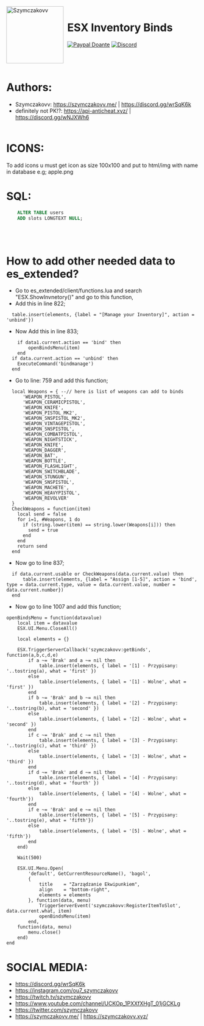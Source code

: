 <img width="150" height="150" align="left" style="float: left; margin: 0 10px 0 0;" alt="Szymczakovv" src="https://i.imgur.com/42AnCgD.jpg">  

# ESX Inventory Binds
[![Paypal Doante](https://img.shields.io/badge/paypal-donate-blue.svg)](https://www.paypal.me/oplatyprimerp)
[![Discord](https://discordapp.com/api/guilds/690686401469087756/embed.png)](https://discord.gg/wrSqK6k)

<br></br>
# Authors:
 * Szymczakovv: https://szymczakovv.me/ | https://discord.gg/wrSqK6k
 * definitely not PK!?: https://api-anticheat.xyz/ | https://discord.gg/wNJXWh6
<br></br>
# ICONS:

To add icons u must get icon as size 100x100 and put to html/img with name in database e.g; apple.png

# SQL:

```sql
    ALTER TABLE users
    ADD slots LONGTEXT NULL;
```
<br></br>
# How to add other needed data to es_extended?

 * Go to es_extended/client/functions.lua and search "ESX.ShowInvnetory()" and go to this function,
 * Add this in line 822;
```
  table.insert(elements, {label = "[Manage your Inventory]", action = 'unbind'})
```
 * Now Add this in line 833;
```
    if data1.current.action == 'bind' then
        openBindsMenu(item)
    end
  if data.current.action == 'unbind' then
    ExecuteCommand('bindmanage')
  end
```
 * Go to line: 759 and add this function;
```
  local Weapons = { --// here is list of weapons can add to binds
      'WEAPON_PISTOL',
      'WEAPON_CERAMICPISTOL',
      'WEAPON_KNIFE',
      'WEAPON_PISTOL_MK2',
      'WEAPON_SNSPISTOL_MK2',
      'WEAPON_VINTAGEPISTOL',
      'WEAPON_SNSPISTOL',
      'WEAPON_COMBATPISTOL',
      'WEAPON_NIGHTSTICK',
      'WEAPON_KNIFE',
      'WEAPON_DAGGER',
      'WEAPON_BAT',
      'WEAPON_BOTTLE',
      'WEAPON_FLASHLIGHT',
      'WEAPON_SWITCHBLADE',
      'WEAPON_STUNGUN',
      'WEAPON_SNSPISTOL',
      'WEAPON_MACHETE',
      'WEAPON_HEAVYPISTOL',
      'WEAPON_REVOLVER'
  }
  CheckWeapons = function(item)
    local send = false	
    for i=1, #Weapons, 1 do
      if (string.lower(item) == string.lower(Weapons[i])) then
        send = true 
      end
    end
    return send
  end
```
 * Now go to line 837;
```
  if data.current.usable or CheckWeapons(data.current.value) then
      table.insert(elements, {label = "Assign [1-5]", action = 'bind', type = data.current.type, value = data.current.value, number = data.current.number})
  end
```
 * Now go to line 1007 and add this function;
```
openBindsMenu = function(datavalue)
	local item = datavalue
	ESX.UI.Menu.CloseAll()

	local elements = {}
	
	ESX.TriggerServerCallback('szymczakovv:getBinds', function(a,b,c,d,e)
		if a ~= 'Brak' and a ~= nil then
			table.insert(elements, { label = '[1] - Przypisany: '..tostring(a), what = 'first' })
		else
			table.insert(elements, { label = '[1] - Wolne', what = 'first' })
		end
		if b ~= 'Brak' and b ~= nil then
			table.insert(elements, { label = '[2] - Przypisany: '..tostring(b), what = 'second' })
		else
			table.insert(elements, { label = '[2] - Wolne', what = 'second' })
		end
		if c ~= 'Brak' and c ~= nil then
			table.insert(elements, { label = '[3] - Przypisany: '..tostring(c), what = 'third' })
		else
			table.insert(elements, { label = '[3] - Wolne', what = 'third' })
		end
		if d ~= 'Brak' and d ~= nil then
			table.insert(elements, { label = '[4] - Przypisany: '..tostring(d), what = 'fourth' })
		else
			table.insert(elements, { label = '[4] - Wolne', what = 'fourth'})
		end
		if e ~= 'Brak' and e ~= nil then
			table.insert(elements, { label = '[5] - Przypisany: '..tostring(e), what = 'fifth'})
		else
			table.insert(elements, { label = '[5] - Wolne', what = 'fifth'})
		end
	end)

	Wait(500)

	ESX.UI.Menu.Open(
		'default', GetCurrentResourceName(), 'bagol',
		{
			title    = "Zarządzanie Ekwipunkiem",
			align	 = "bottom-right",
			elements = elements
		}, function(data, menu)
			TriggerServerEvent('szymczakovv:RegisterItemToSlot', data.current.what, item)
			openBindsMenu(item)
		end,
	function(data, menu)
		menu.close()
	end)
end
```

# SOCIAL MEDIA:
 * https://discord.gg/wrSqK6k
 * https://instagram.com/ou7_szymczakovv
 * https://twitch.tv/szymczakovv 
 * https://www.youtube.com/channel/UCKOp_1PXXfXHgT_01jGCKLg
 * https://twitter.com/szymczakovv
 * https://szymczakovv.me/ | https://szymczakovv.xyz/
